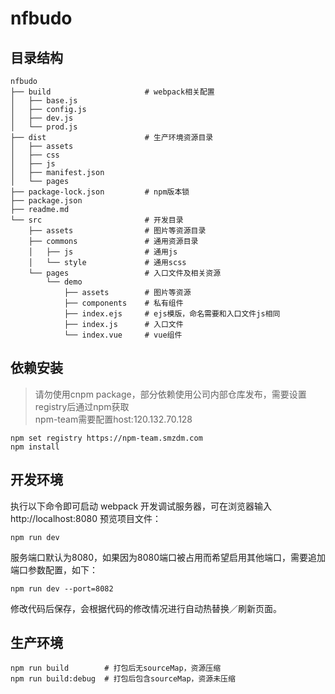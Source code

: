 # nfbudo

## 目录结构

```
nfbudo
├── build                     # webpack相关配置
│   ├── base.js
│   ├── config.js
│   ├── dev.js
│   └── prod.js
├── dist                      # 生产环境资源目录
│   ├── assets
│   ├── css                    
│   ├── js
│   ├── manifest.json
│   └── pages
├── package-lock.json         # npm版本锁
├── package.json
├── readme.md
└── src                       # 开发目录
    ├── assets                # 图片等资源目录
    ├── commons               # 通用资源目录
    │   ├── js                # 通用js
    │   └── style             # 通用scss
    └── pages                 # 入口文件及相关资源
        └── demo
            ├── assets        # 图片等资源
            ├── components    # 私有组件
            ├── index.ejs     # ejs模版，命名需要和入口文件js相同
            ├── index.js      # 入口文件
            └── index.vue     # vue组件
```

## 依赖安装
> 请勿使用cnpm package，部分依赖使用公司内部仓库发布，需要设置registry后通过npm获取   
> npm-team需要配置host:120.132.70.128

```
npm set registry https://npm-team.smzdm.com
npm install
```

## 开发环境

执行以下命令即可启动 webpack 开发调试服务器，可在浏览器输入http://localhost:8080 预览项目文件：

```
npm run dev
```

服务端口默认为8080，如果因为8080端口被占用而希望启用其他端口，需要追加端口参数配置，如下：

```
npm run dev --port=8082
```

修改代码后保存，会根据代码的修改情况进行自动热替换／刷新页面。

## 生产环境

```
npm run build        # 打包后无sourceMap，资源压缩
npm run build:debug  # 打包后包含sourceMap，资源未压缩
```
